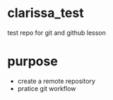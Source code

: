 # clarissa_test
test repo for git and github lesson

# purpose
- create a remote repository 
- pratice git workflow
